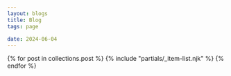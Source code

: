 ```yaml
---
layout: blogs
title: Blog
tags: page

date: 2024-06-04
---
```


{% for post in collections.post %}
{% include "partials/_item-list.njk" %}
{% endfor %}